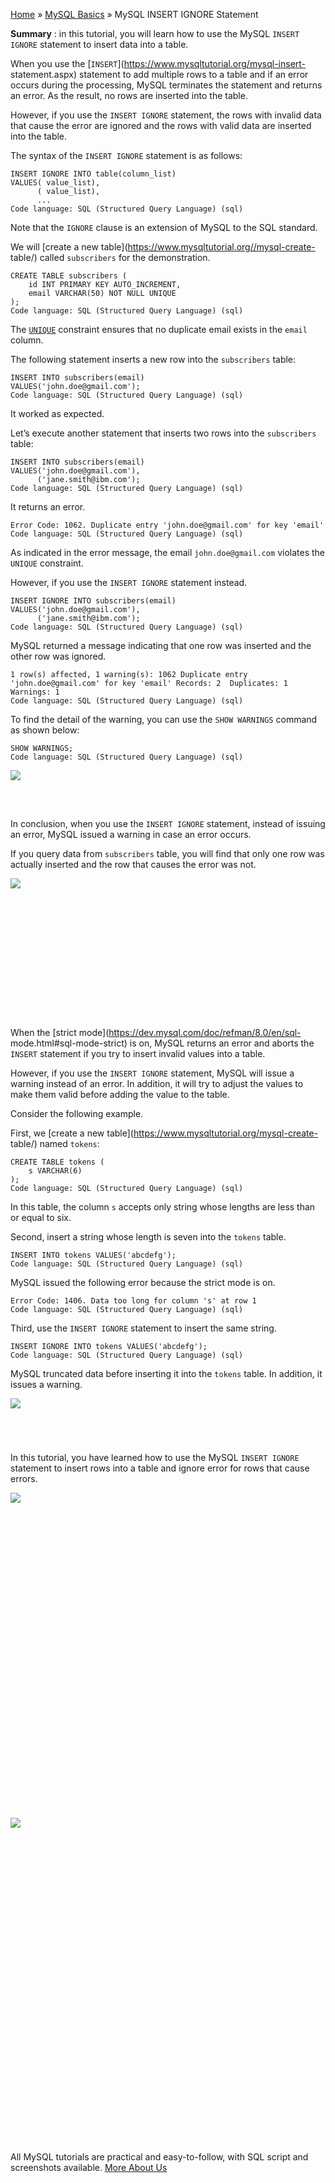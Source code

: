 

[Home](https://www.mysqltutorial.org/) » [MySQL
Basics](https://www.mysqltutorial.org/mysql-basics/) » MySQL INSERT IGNORE
Statement



 **Summary** : in this tutorial, you will learn how to use the MySQL `INSERT
IGNORE` statement to insert data into a table.



When you use the [`INSERT`](https://www.mysqltutorial.org/mysql-insert-
statement.aspx) statement to add multiple rows to a table and if an error
occurs during the processing, MySQL terminates the statement and returns an
error. As the result, no rows are inserted into the table.



However, if you use the `INSERT IGNORE` statement, the rows with invalid data
that cause the error are ignored and the rows with valid data are inserted
into the table.



The syntax of the `INSERT IGNORE` statement is as follows:


    
    
    INSERT IGNORE INTO table(column_list)
    VALUES( value_list),
          ( value_list),
          ...
    Code language: SQL (Structured Query Language) (sql)



Note that the `IGNORE` clause is an extension of MySQL to the SQL standard.



We will [create a new table](https://www.mysqltutorial.org//mysql-create-
table/) called `subscribers` for the demonstration.


    
    
    CREATE TABLE subscribers (
        id INT PRIMARY KEY AUTO_INCREMENT,
        email VARCHAR(50) NOT NULL UNIQUE
    );
    Code language: SQL (Structured Query Language) (sql)



The [`UNIQUE`](https://www.mysqltutorial.org/mysql-unique-constraint/)
constraint ensures that no duplicate email exists in the `email` column.



The following statement inserts a new row into the `subscribers` table:


    
    
    INSERT INTO subscribers(email)
    VALUES('john.doe@gmail.com');
    Code language: SQL (Structured Query Language) (sql)



It worked as expected.



Let’s execute another statement that inserts two rows into the `subscribers`
table:


    
    
    INSERT INTO subscribers(email)
    VALUES('john.doe@gmail.com'), 
          ('jane.smith@ibm.com');
    Code language: SQL (Structured Query Language) (sql)



It returns an error.


    
    
    Error Code: 1062. Duplicate entry 'john.doe@gmail.com' for key 'email'
    Code language: SQL (Structured Query Language) (sql)



As indicated in the error message, the email `john.doe@gmail.com` violates the
`UNIQUE` constraint.



However, if you use the `INSERT IGNORE` statement instead.


    
    
    INSERT IGNORE INTO subscribers(email)
    VALUES('john.doe@gmail.com'), 
          ('jane.smith@ibm.com');
    Code language: SQL (Structured Query Language) (sql)



MySQL returned a message indicating that one row was inserted and the other
row was ignored.


    
    
    1 row(s) affected, 1 warning(s): 1062 Duplicate entry 'john.doe@gmail.com' for key 'email' Records: 2  Duplicates: 1  Warnings: 1
    Code language: SQL (Structured Query Language) (sql)



To find the detail of the warning, you can use the `SHOW WARNINGS` command as
shown below:


    
    
    SHOW WARNINGS;
    Code language: SQL (Structured Query Language) (sql)

![](https://www.mysqltutorial.org/wp-content/uploads/2017/07/MySQL-INSERT-IGNORE-warning.png)
![](data:image/svg+xml,%3Csvg%20xmlns=%22http://www.w3.org/2000/svg%22%20viewBox=%220%200%20414%2039%22%3E%3C/svg%3E)


In conclusion, when you use the `INSERT IGNORE` statement, instead of issuing
an error, MySQL issued a warning in case an error occurs.



If you query data from `subscribers` table, you will find that only one row
was actually inserted and the row that causes the error was not.

![](https://www.mysqltutorial.org/wp-content/uploads/2017/07/MySQL-INSERT-IGNORE-subscribers-table.png)
![](data:image/svg+xml,%3Csvg%20xmlns=%22http://www.w3.org/2000/svg%22%20viewBox=%220%200%20143%2059%22%3E%3C/svg%3E)


When the [strict mode](https://dev.mysql.com/doc/refman/8.0/en/sql-
mode.html#sql-mode-strict) is on, MySQL returns an error and aborts the
`INSERT` statement if you try to insert invalid values into a table.



However, if you use the `INSERT IGNORE` statement, MySQL will issue a warning
instead of an error. In addition, it will try to adjust the values to make
them valid before adding the value to the table.



Consider the following example.



First, we [create a new table](https://www.mysqltutorial.org/mysql-create-
table/) named `tokens`:


    
    
    CREATE TABLE tokens (
        s VARCHAR(6)
    );
    Code language: SQL (Structured Query Language) (sql)



In this table, the column `s` accepts only string whose lengths are less than
or equal to six.



Second, insert a string whose length is seven into the `tokens` table.


    
    
    INSERT INTO tokens VALUES('abcdefg');
    Code language: SQL (Structured Query Language) (sql)



MySQL issued the following error because the strict mode is on.


    
    
    Error Code: 1406. Data too long for column 's' at row 1
    Code language: SQL (Structured Query Language) (sql)



Third, use the `INSERT IGNORE` statement to insert the same string.


    
    
    INSERT IGNORE INTO tokens VALUES('abcdefg');
    Code language: SQL (Structured Query Language) (sql)



MySQL truncated data before inserting it into the `tokens` table. In addition,
it issues a warning.

![](https://www.mysqltutorial.org/wp-content/uploads/2017/07/MySQL-INSERT-INGORE-warning-strict-mode.png)
![](data:image/svg+xml,%3Csvg%20xmlns=%22http://www.w3.org/2000/svg%22%20viewBox=%220%200%20355%2039%22%3E%3C/svg%3E)


In this tutorial, you have learned how to use the MySQL `INSERT IGNORE`
statement to insert rows into a table and ignore error for rows that cause
errors.

![](https://www.mysqltutorial.org/wp-content/themes/evolution/img/left.svg)
![](data:image/svg+xml,%3Csvg%20xmlns=%22http://www.w3.org/2000/svg%22%20viewBox=%220%200%2032%2032%22%3E%3C/svg%3E)
![](https://www.mysqltutorial.org/wp-content/themes/evolution/img/right.svg)
![](data:image/svg+xml,%3Csvg%20xmlns=%22http://www.w3.org/2000/svg%22%20viewBox=%220%200%2032%2032%22%3E%3C/svg%3E)


All MySQL tutorials are practical and easy-to-follow, with SQL script and
screenshots available. [More About Us](/about-us/)

